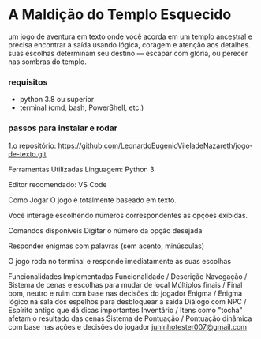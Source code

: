 # A Maldição do Templo Esquecido

um jogo de aventura em texto onde você acorda em um templo ancestral e precisa encontrar a saída usando lógica, coragem e atenção aos detalhes. suas escolhas determinam seu destino — escapar com glória, ou perecer nas sombras do templo.

### requisitos

- python 3.8 ou superior
- terminal (cmd, bash, PowerShell, etc.)

### passos para instalar e rodar

1.o repositório:
https://github.com/LeonardoEugenioVileladeNazareth/jogo-de-texto.git
   
Ferramentas Utilizadas
Linguagem: Python 3

Editor recomendado: VS Code

Como Jogar
O jogo é totalmente baseado em texto.

Você interage escolhendo números correspondentes às opções exibidas.

Comandos disponíveis
Digitar o número da opção desejada

Responder enigmas com palavras (sem acento, minúsculas)

O jogo roda no terminal e responde imediatamente às suas escolhas

Funcionalidades Implementadas
Funcionalidade / Descrição
 Navegação / Sistema de cenas e escolhas para mudar de local
 Múltiplos finais / Final bom, neutro e ruim com base nas decisões do jogador
 Enigma / Enigma lógico na sala dos espelhos para desbloquear a saída
 Diálogo com NPC / Espírito antigo que dá dicas importantes
 Inventário / Itens como "tocha" afetam o resultado das cenas
 Sistema de Pontuação / Pontuação dinâmica com base nas ações e decisões do jogador
juninhotester007@gmail.com

